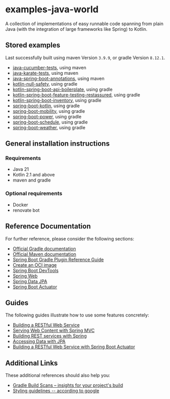 # examples-java-world
A collection of implementations of easy runnable code spanning from plain Java (with the integration of large frameworks like Spring) to Kotlin.

## Stored examples
Last successfully built using maven Version `3.9.9`, or gradle Version `8.12.1`.

* [java-cucumber-tests](./java-cucumber-tests/README.md), using maven
* [java-karate-tests](./java-karate-tests/README.md), using maven
* [java-spring-boot-annotations](./java-spring-boot-annotations/README.md), using maven
* [kotlin-null-safety](./kotlin-null-safety/README.md), using gradle
* [kotlin-spring-boot-api-boilerplate](kotlin-spring-boot-api-boilerplate/README.md), using gradle
* [kotlin-spring-boot-feature-testing-restassured](./kotlin-spring-boot-feature-testing-restassured/README.md), using gradle
* [kotlin-spring-boot-inventory](./spring-boot-inventory/README.md), using gradle
* [spring-boot-kotlin](./spring-boot-kotlin/README.md), using gradle
* [spring-boot-mobility](./spring-boot-mobility/README.md), using gradle
* [spring-boot-power](./spring-boot-power/README.md), using gradle
* [spring-boot-schedule](./spring-boot-schedule/README.md), using gradle
* [spring-boot-weather](./spring-boot-weather/README.md), using gradle

## General installation instructions
### Requirements
* Java 21
* Kotlin 2.1 and above
* maven and gradle

### Optional requirements
* Docker
* renovate bot

## Reference Documentation
For further reference, please consider the following sections:

* [Official Gradle documentation](https://docs.gradle.org)
* [Official Maven documentation](https://docs.gradle.org)
* [Spring Boot Gradle Plugin Reference Guide](https://docs.spring.io/spring-boot/docs/2.3.1.RELEASE/gradle-plugin/reference/html/)
* [Create an OCI image](https://docs.spring.io/spring-boot/docs/2.3.1.RELEASE/gradle-plugin/reference/html/#build-image)
* [Spring Boot DevTools](https://docs.spring.io/spring-boot/docs/2.3.1.RELEASE/reference/htmlsingle/#using-boot-devtools)
* [Spring Web](https://docs.spring.io/spring-boot/docs/2.3.1.RELEASE/reference/htmlsingle/#boot-features-developing-web-applications)
* [Spring Data JPA](https://docs.spring.io/spring-boot/docs/2.3.1.RELEASE/reference/htmlsingle/#boot-features-jpa-and-spring-data)
* [Spring Boot Actuator](https://docs.spring.io/spring-boot/docs/2.3.1.RELEASE/reference/htmlsingle/#production-ready)

## Guides
The following guides illustrate how to use some features concretely:

* [Building a RESTful Web Service](https://spring.io/guides/gs/rest-service/)
* [Serving Web Content with Spring MVC](https://spring.io/guides/gs/serving-web-content/)
* [Building REST services with Spring](https://spring.io/guides/tutorials/bookmarks/)
* [Accessing Data with JPA](https://spring.io/guides/gs/accessing-data-jpa/)
* [Building a RESTful Web Service with Spring Boot Actuator](https://spring.io/guides/gs/actuator-service/)

## Additional Links
These additional references should also help you:

* [Gradle Build Scans – insights for your project's build](https://scans.gradle.com#gradle)
* [Styling guidelines -- according to google](https://google.github.io/styleguide/)
